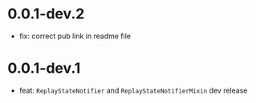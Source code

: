 # 0.0.1-dev.2
- fix: correct pub link in readme file

# 0.0.1-dev.1
- feat: `ReplayStateNotifier` and `ReplayStateNotifierMixin` dev release
